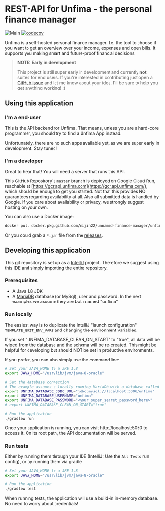 # REST-API for Unfima - the personal finance manager
![Main](https://github.com/Nijin22/unnamed-finance-manager/workflows/Main/badge.svg)
[![codecov](https://codecov.io/gh/Nijin22/unnamed-finance-manager/branch/master/graph/badge.svg)](https://codecov.io/gh/Nijin22/unnamed-finance-manager)

Unfima is a self-hosted personal finance manager. I.e. the tool to choose if you want to get an overview over your
income, expenses and open bills. It supports you making smart and future-proof financial decisions

> **NOTE: Early in development**
>
> This project is still super early in development and currently **not** suited for end users. If you're interested in
> contributing just open a [GitHub issue](https://github.com/Nijin22/unnamed-finance-manager/issues) and let me know
> about your idea. I'll be sure to help you get anything working! :)

## Using this application

### I'm a end-user
This is the API backend for Unfima. That means, unless you are a hard-core programmer, you should try to find a
Unfima App instead. 

Unfortunately, there are no such apps available yet, as we are super early in development. Stay tuned!

### I'm a developer

Great to hear that! You will need a server that runs this API.

This GitHub Repository's `master` branch is deployed on Google Cloud Run, reachable at
[https://gcr.api.unfima.com](https://gcr.api.unfima.com/), which should be enough to get you started.
Not that this provides NO guarantees regarding availability at all. Also all submitted data is handled by Google.
If you care about availability or privacy, we strongly suggest hosting on your own.

You can also use a Docker image:
```bash
docker pull docker.pkg.github.com/nijin22/unnamed-finance-manager/unfima:master
```

Or you could grab a `*.jar` file from the [releases](https://github.com/Nijin22/unnamed-finance-manager/releases). 

## Developing this application

This git repository is set up as a [IntelliJ](https://www.jetbrains.com/idea/) project.
Therefore we suggest using this IDE and simply importing the entire repository.

### Prerequisites
* A Java 1.8 JDK
* A [MariaDB](https://mariadb.org/) database (or MySql), user and password.
  In the next examples we assume they are both named "unfima"

### Run locally
The easiest way is to duplicate the IntelliJ "launch configuration" `TEMPLATE_EDIT_ENV_VARS` and changing
the environment variables.

If you set "UNFIMA_DATABASE_CLEAN_ON_START" to "true", all data will be wiped from the database and
the schema will be re-created. This might be helpful for developing but should NOT be set in productive environments.

If you prefer, you can also simply use the command line:

```bash
# Set your JAVA_HOME to a JRE 1.8
export JAVA_HOME="/usr/lib/jvm/java-8-oracle"

# Set the database connection
# The example assumes a locally running MariaDb with a database called "unfima"
export UNFIMA_DATABASE_JDBC_URL="jdbc:mysql://localhost:3306/unfima"
export UNFIMA_DATABASE_USERNAME="unfima"
export UNFIMA_DATABASE_PASSWORD="<your_super_secret_password_here>"
# export UNFIMA_DATABASE_CLEAN_ON_START="true"

# Run the application
./gradlew run
```

Once your application is running, you can visit http://localhost:5050 to access it. On its root path, the API
documentation will be served.

### Run tests
Either by running them through your IDE (IntelliJ: Use the `All Tests` run config), or by running them via gradle.

```bash
# Set your JAVA_HOME to a JRE 1.8
export JAVA_HOME="/usr/lib/jvm/java-8-oracle"

# Run the application
./gradlew test
```

When running tests, the application will use a build-in in-memory database. No need to worry about credentials!
